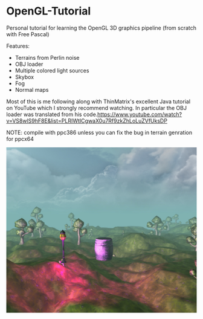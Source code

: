 # OpenGL-Tutorial
Personal tutorial for learning the OpenGL 3D graphics pipeline (from scratch with Free Pascal)

Features:

- Terrains from Perlin noise
- OBJ loader
- Multiple colored light sources
- Skybox
- Fog
- Normal maps

Most of this is me following along with ThinMatrix's excellent Java tutorial on YouTube which I strongly recommend watching. In particular the OBJ loader was translated from his code.https://www.youtube.com/watch?v=VS8wlS9hF8E&list=PLRIWtICgwaX0u7Rf9zkZhLoLuZVfUksDP

NOTE: compile with ppc386 unless you can fix the bug in terrain genration for ppcx64

![Screenshot](/Res/screen.jpg)
